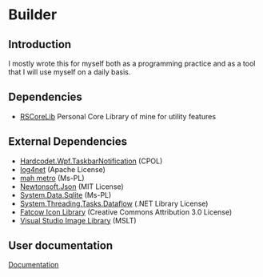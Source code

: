 Builder
=======

Introduction
------------

I mostly wrote this for myself both as a programming practice and as a tool that I will use myself on a daily basis.

Dependencies
------------

-   [RSCoreLib](https://github.com/rschili/RSCoreLib) Personal Core Library of mine for utility features

External Dependencies
---------------------

-   [Hardcodet.Wpf.TaskbarNotification](https://bitbucket.org/hardcodet/notifyicon-wpf/) (CPOL)
-   [log4net](https://logging.apache.org/log4net/) (Apache License)
-   [mah metro](https://github.com/MahApps/MahApps.Metro) (Ms-PL)
-   [Newtonsoft.Json](https://github.com/JamesNK/Newtonsoft.Json) (MIT License)
-   [System.Data.Sqlite](https://system.data.sqlite.org/) (Ms-PL)
-   [System.Threading.Tasks.Dataflow](https://www.nuget.org/packages/System.Threading.Tasks.Dataflow) (.NET Library License)
-   [Fatcow Icon Library](http://www.fatcow.com/free-icons) (Creative Commons Attribution 3.0 License)
-   [Visual Studio Image Library](https://www.microsoft.com/en-us/download/details.aspx?id=35825) (MSLT)

User documentation
------------------

[Documentation](Builder/docs/Readme.md)
